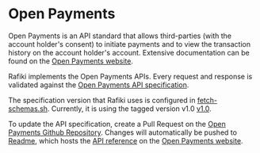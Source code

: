 # Open Payments

Open Payments is an API standard that allows third-parties (with the account holder's consent) to initiate payments and to view the transaction history on the account holder's account. Extensive documentation can be found on the [Open Payments website](https://openpayments.guide).

Rafiki implements the Open Payments APIs. Every request and response is validated against the [Open Payments API specification](https://github.com/interledger/open-payments/tree/main/openapi).

The specification version that Rafiki uses is configured in [fetch-schemas.sh](../packages/open-payments/scripts/fetch-schemas.sh). Currently, it is using the tagged version v1.0 [v1.0](https://github.com/interledger/open-payments/tree/v1.0/openapi).

To update the API specification, create a Pull Request on the [Open Payments Github Repository](https://github.com/interledger/open-payments/). Changes will automatically be pushed to [Readme](https://readme.com/), which hosts the [API reference](https://docs.openpayments.guide/reference/) on the [Open Payments website](https://openpayments.guide).
